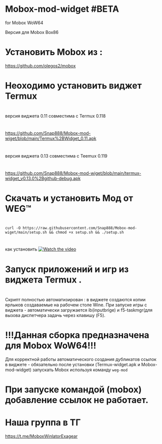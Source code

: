 # Mobox-mod-widget #BETA
for Mobox WoW64

Версия для Mobox Box86

#
#
#
# Установить Mobox из :
https://github.com/olegos2/mobox

#
#


# Неоходимо установить виджет Termux
#
версия виджета 0.11 совместима с Termux 0.118
#
https://github.com/Snap888/Mobox-mod-wiget/blob/main/Termux%2BWidget_0.11.apk
#
версия виджета 0.13 совместима с Teemux 0.119
#
https://github.com/Snap888/Mobox-mod-wiget/blob/main/termux-widget_v0.13.0%2Bgithub-debug.apk
#
#



# Скачать и установить Мод от WEG™
#

```
curl -O https://raw.githubusercontent.com/Snap888/Mobox-mod-wiget/main/setup.sh && chmod +x setup.sh && ./setup.sh
```
#
как установить [![Watch the video](https://i.sstatic.net/Vp2cE.png)](https://youtu.be/ujMJyS50XUw?si=kgbJbcYxGDw9FujJ)
#
# Запуск приложений и игр из виджета Termux .
#
Скрипт полностью автоматизирован : в виджете создаются копии ярлыков создаваемые на рабочем столе Wine.
При запуске игры с виджета - автоматически загружается ib(inputbrige) и f5-taskmgr(для вызова диспетчера задачь через клавишу (F5).

# !!!Данная сборка предназначена для Mobox WoW64!!!

Для корректной работы автоматического создания дубликатов ссылок в виджете - обязательно после установки (Termux-widget.apk и Mobox-mod-widget) запускать Mobox используя команду
 ```weg-mod```
# При запуске командой (mobox) добавление ссылок не работает.
#
#
#
#
# Наша группа в ТГ
https://t.me/MoboxWinlatorExagear
